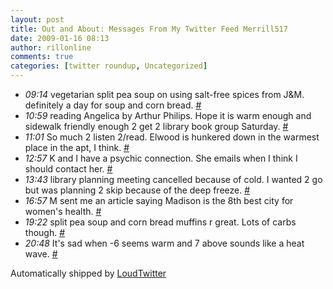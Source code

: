 ```yaml
---
layout: post
title: Out and About: Messages From My Twitter Feed Merrill517
date: 2009-01-16 08:13
author: rillonline
comments: true
categories: [twitter roundup, Uncategorized]
---
```

<ul class="loudtwitter"><li><em>09:14</em> vegetarian split pea soup on using salt-free spices from J&amp;M. definitely a day for soup and corn bread. <a href="http://twitter.com/merrill517/statuses/1121149957">#</a></li> <li><em>10:59</em> reading Angelica by Arthur Philips. Hope it is warm enough and sidewalk friendly enough 2 get 2 library book group Saturday. <a href="http://twitter.com/merrill517/statuses/1121409568">#</a></li> <li><em>11:01</em> So much 2 listen 2/read. Elwood is hunkered down in the warmest place in the apt, I think. <a href="http://twitter.com/merrill517/statuses/1121414127">#</a></li> <li><em>12:57</em> K and I have a psychic connection. She emails when I think I should contact her. <a href="http://twitter.com/merrill517/statuses/1121691696">#</a></li> <li><em>13:43</em> library planning meeting cancelled because of cold. I wanted 2 go but was planning 2 skip because of the deep freeze. <a href="http://twitter.com/merrill517/statuses/1121797150">#</a></li> <li><em>16:57</em> M sent me an article saying Madison is the 8th best city for women's health. <a href="http://twitter.com/merrill517/statuses/1122258618">#</a></li> <li><em>19:22</em> split pea soup and corn bread muffins r great. Lots of carbs though. <a href="http://twitter.com/merrill517/statuses/1122564266">#</a></li> <li><em>20:48</em> It's sad when -6 seems warm and 7 above sounds like a heat wave. <a href="http://twitter.com/merrill517/statuses/1122736163">#</a></li></ul>Automatically shipped by <a href="http://www.loudtwitter.com">LoudTwitter</a>
